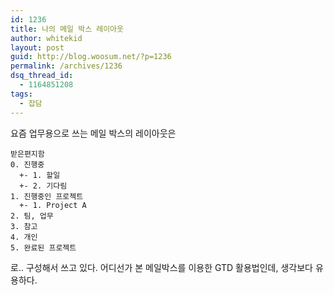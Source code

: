 ```yaml
---
id: 1236
title: 나의 메일 박스 레이아웃
author: whitekid
layout: post
guid: http://blog.woosum.net/?p=1236
permalink: /archives/1236
dsq_thread_id:
  - 1164851208
tags:
  - 잡담
---
```

요즘 업무용으로 쓰는 메일 박스의 레이아웃은

    받은편지함
    0. 진행중
      +- 1. 할일
      +- 2. 기다림
    1. 진행중인 프로젝트
      +- 1. Project A
    2. 팀, 업무
    3. 참고
    4. 개인
    5. 완료된 프로젝트

로.. 구성해서 쓰고 있다. 어디선가 본 메일박스를 이용한 GTD 활용법인데, 생각보다 유용하다.